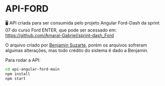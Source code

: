 # API-FORD

🖥️ API criada para ser consumida pelo projeto Angular Ford-Dash da sprint 07 do curso Ford ENTER, que pode ser acessado em: https://github.com/Amaral-Gabriel/sprint-dash_Ford

O arquivo criado por [Benjamin Suzarte](https://github.com/devsuzarte), porém os arquivos sofreram algumas alterações, mas todo crédito do sistema é dado a Benjamin.

Para rodar a API:

```bash
cd api-angular-ford-main
npm install
npm start
```
